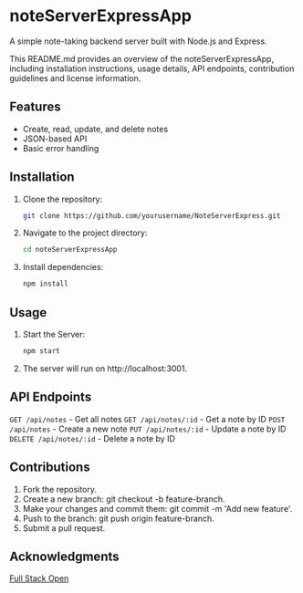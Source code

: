 # noteServerExpressApp

A simple note-taking backend server built with Node.js and Express.

This README.md provides an overview of the noteServerExpressApp, including installation instructions, usage details, API endpoints, contribution guidelines and license information.


## Features
- Create, read, update, and delete notes
- JSON-based API
- Basic error handling


## Installation

1. Clone the repository:
   ```bash
   git clone https://github.com/yourusername/NoteServerExpress.git

2. Navigate to the project directory:
   ```bash
   cd noteServerExpressApp


3. Install dependencies:
   ```bash
   npm install


## Usage

1. Start the Server:
   ```bash
   npm start

2. The server will run on http://localhost:3001.


## API Endpoints

`GET /api/notes` - Get all notes
`GET /api/notes/:id` - Get a note by ID
`POST /api/notes` - Create a new note
`PUT /api/notes/:id` - Update a note by ID
`DELETE /api/notes/:id` - Delete a note by ID


## Contributions

1. Fork the repository.
2. Create a new branch: git checkout -b feature-branch.
3. Make your changes and commit them: git commit -m 'Add new feature'.
4. Push to the branch: git push origin feature-branch.
5. Submit a pull request.


## Acknowledgments

[Full Stack Open](https://fullstackopen.com/en/part3/node_js_and_express#express)
